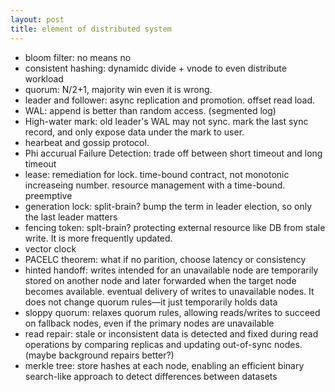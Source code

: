 ```yaml
---
layout: post
title: element of distributed system
---
```


* bloom filter: no means no
* consistent hashing: dynamidc divide + vnode to even distribute workload
* quorum:  N/2+1, majority win even it is wrong.
* leader and follower: async replication and promotion. offset read load.
* WAL: append is better than random access. (segmented log)
* High-water mark: old leader's WAL may not sync. mark the last sync record, and only expose data under the mark to user.
* hearbeat and gossip protocol.
* Phi accurual Failure Detection: trade off between short timeout and long timeout
* lease: remediation for lock. time-bound contract, not monotonic increaseing number. resource management with a time-bound. preemptive 
* generation lock: split-brain? bump the term in leader election, so only the last leader matters
* fencing token: splt-brain? protecting external resource like DB from stale write. It is more frequently updated.
* vector clock
* PACELC theorem: what if no parition, choose latency or consistency
* hinted handoff: writes intended for an unavailable node are temporarily stored on another node and later forwarded when the target node becomes available. eventual delivery of writes to unavailable nodes. It does not change quorum rules—it just temporarily holds data
* sloppy quorum: relaxes quorum rules, allowing reads/writes to succeed on fallback nodes, even if the primary nodes are unavailable
* read repair: stale or inconsistent data is detected and fixed during read operations by comparing replicas and updating out-of-sync nodes. (maybe background repairs better?)
* merkle tree: store hashes at each node, enabling an efficient binary search-like approach to detect differences between datasets

